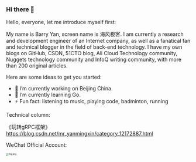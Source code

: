 ### Hi there 👋

Hello, everyone, let me introduce myself first:

My name is Barry Yan, screen name is 海风极客. I am currently a research and development engineer of an Internet company, as well as a fanatical fan and technical blogger in the field of back-end technology. I have my own blogs on GitHub, CSDN, 51CTO blog, Ali Cloud Technology community, Nuggets technology community and InfoQ writing community, with more than 200 original articles.

Here are some ideas to get you started:

- 🔭 I’m currently working on Beijing China.
- 🌱 I’m currently learning Go.
- ⚡ Fun fact: listening to music, playing code, badminton, running

Technical column:

《玩转gRPC框架》https://blog.csdn.net/mr_yanmingxin/category_12172887.html

WeChat Official Account:

<img src="https://ibarryyan.oss-cn-hangzhou.aliyuncs.com/1.jpg" alt="img.png" style="zoom:40%;" />

